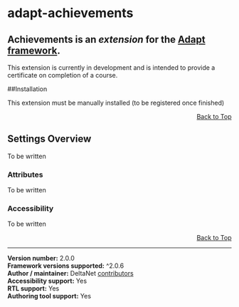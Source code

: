 # adapt-achievements

**Achievements** is an *extension* for the [Adapt framework](https://github.com/adaptlearning/adapt_framework).   
----------------------------

This extension is currently in development and is intended to provide a certificate on completion of a course.

##Installation

This extension must be manually installed (to be registered once finished)

<div float align=right><a href="#top">Back to Top</a></div>

## Settings Overview

To be written

### Attributes

To be written

### Accessibility

To be written

<div float align=right><a href="#top">Back to Top</a></div>

----------------------------
**Version number:**  2.0.0   
**Framework versions supported:**  ^2.0.6    
**Author / maintainer:** DeltaNet [contributors](https://github.com/deltanet/adapt-achievements/graphs/contributors)     
**Accessibility support:** Yes  
**RTL support:** Yes     
**Authoring tool support:** Yes
